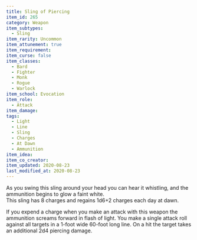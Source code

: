 ```yaml
---
title: Sling of Piercing
item_id: 265
category: Weapon
item_subtypes: 
  - Sling
item_rarity: Uncommon
item_attunement: true
item_requirement: 
item_curse: false
item_classes: 
  - Bard
  - Fighter
  - Monk
  - Rogue
  - Warlock
item_school: Evocation
item_role: 
  - Attack
item_damage:
tags:
  - Light
  - Line
  - Sling
  - Charges
  - At Dawn
  - Ammunition
item_idea: 
item_co_creator: 
item_updated: 2020-08-23
last_modified_at: 2020-08-23
---
```


As you swing this sling around your head you can hear it whistling, and the ammunition begins to glow a faint white.  
This sling has 8 charges and regains 1d6+2 charges each day at dawn.

If you expend a charge when you make an attack with this weapon the ammunition screams forward in flash of light. You make a single attack roll against all targets in a 1-foot wide 60-foot long line. On a hit the target takes an additional 2d4 piercing damage.
